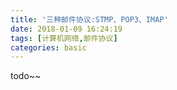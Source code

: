 ```yaml
---
title: '三种邮件协议:STMP、POP3、IMAP'
date: 2018-01-09 16:24:19
tags: [计算机网络,邮件协议]
categories: basic
---
```

todo~~